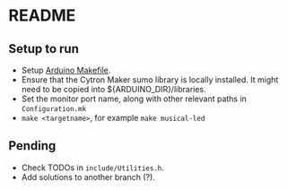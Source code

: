 # README

## Setup to run

- Setup [Arduino Makefile](https://github.com/sudar/Arduino-Makefile).
- Ensure that the Cytron Maker sumo library is locally installed. It might need to be copied into ${ARDUINO_DIR}/libraries.
- Set the monitor port name, along with other relevant paths in `Configuration.mk`
- `make <targetname>`, for example `make musical-led`

## Pending

- Check TODOs in `include/Utilities.h`.
- Add solutions to another branch (?).
